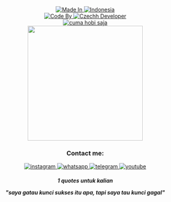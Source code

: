 <html>
  <head>
    <title>CzechDeveloper</title>
  </head>
  <body>
    <div align="center">
  <a href="#" rel="nofollow">
    <img src="https://img.shields.io/badge/Made%20In-FF0000?style=for-the-badge&logo=Made%20In&logoColor=white" alt="Made In" />
  </a>
  <a href="#" rel="nofollow">
    <img src="https://img.shields.io/badge/Indonesia-FFFFFF?style=for-the-badge&logo=Indonesia&logoColor=white" alt="Indonesia" />
  </a>
<div align="center">
  <a href="#" rel="nofollow">
    <img src="https://img.shields.io/badge/Coded%20By-FF0000?style=for-the-badge&logo=Coded%20By&logoColor=white" alt="Code By" />
  </a>
  <a href="#" rel="nofollow">
    <img src="https://img.shields.io/badge/CzechDeveloper-FFFFFF?style=for-the-badge&logo=DzarelDeveloper&logoColor=white" alt="Czechh Developer" />
  </a>
</div>
<div align="center">
  <a href="#" rel="nofollow">
    <img src="https://img.shields.io/badge/cuma hobi saja-FF0000?style=for-the-badge&logo=Codesphered01010&logoColor=white" alt="cuma hobi saja" />
</a>
</div>
<div align="center">
  <img src="https://images.squarespace-cdn.com/content/v1/5769fc401b631bab1addb2ab/1541580611624-TE64QGKRJG8SWAIUS7NS/ke17ZwdGBToddI8pDm48kPoswlzjSVMM-SxOp7CV59BZw-zPPgdn4jUwVcJE1ZvWQUxwkmyExglNqGp0IvTJZamWLI2zvYWH8K3-s_4yszcp2ryTI0HqTOaaUohrI8PI6FXy8c9PWtBlqAVlUS5izpdcIXDZqDYvprRqZ29Pw0o/coding-freak.gif" width="300"/>
</div>

 <div align="center" dir="auto">
  <h3>Contact me: </h3>
  <a href="https://www.instagram.com/_czechh?igsh=YnYzcm43Zm8xeGl4" rel="nofollow">
    <img src="https://img.shields.io/badge/Instagram-E4405F?style=for-the-badge&logo=instagram&logoColor=white" alt="instagram" />
  </a>
  <a href="https://wa.me/+621388120234" rel="nofollow">
  <img src="https://img.shields.io/badge/WhatsApp-25D366?style=for-the-badge&logo=whatsapp&logoColor=white" alt="whatsapp" />
</a>
<a href="https://t.me/hairilrasyid" rel="nofollow">
  <img src="https://img.shields.io/badge/Telegram-2CA5E0?style=for-the-badge&logo=telegram&logoColor=white" alt="telegram" />
</a>
<a href="https://youtube.com/@rillfive9966?si=s_Hn7I6pwLNWCEcb" rel="nofollow">
  <img src="https://img.shields.io/badge/youtube-brown?style=for-the-badge&logo=youtube&logoColor=white" alt="youtube" />
</a>
<h5>1 quotes untuk kalian<br>

"saya gatau kunci sukses itu apa, tapi saya tau kunci gagal"</h5>
      
  </body>
</html>